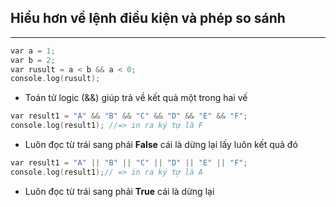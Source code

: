 ## Hiểu hơn về lệnh điều kiện và phép so sánh

---

```c
var a = 1;
var b = 2;
var rusult = a < b && a < 0;
console.log(rusult);
```

- Toán tử logic (&&) giúp trả về kết quả một trong hai vế

```c
var result1 = "A" && "B" && "C" && "D" && "E" && "F";
console.log(result1); //=> in ra ký tự là F
```

- Luôn đọc từ trái sang phải **False** cái là dừng lại lấy luôn kết quả đó

```c
var result1 = "A" || "B" || "C" || "D" || "E" || "F";
console.log(result1);// => in ra ký tự là A
```

- Luôn đọc từ trái sang phải **True** cái là dừng lại
